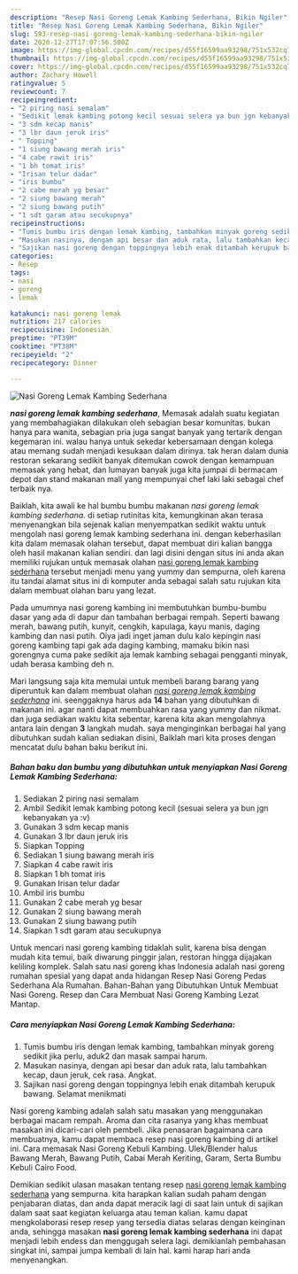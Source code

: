 ```yaml
---
description: "Resep Nasi Goreng Lemak Kambing Sederhana, Bikin Ngiler"
title: "Resep Nasi Goreng Lemak Kambing Sederhana, Bikin Ngiler"
slug: 593-resep-nasi-goreng-lemak-kambing-sederhana-bikin-ngiler
date: 2020-12-27T17:07:56.500Z
image: https://img-global.cpcdn.com/recipes/d55f16599aa93298/751x532cq70/nasi-goreng-lemak-kambing-sederhana-foto-resep-utama.jpg
thumbnail: https://img-global.cpcdn.com/recipes/d55f16599aa93298/751x532cq70/nasi-goreng-lemak-kambing-sederhana-foto-resep-utama.jpg
cover: https://img-global.cpcdn.com/recipes/d55f16599aa93298/751x532cq70/nasi-goreng-lemak-kambing-sederhana-foto-resep-utama.jpg
author: Zachary Howell
ratingvalue: 5
reviewcount: 7
recipeingredient:
- "2 piring nasi semalam"
- "Sedikit lemak kambing potong kecil sesuai selera ya bun jgn kebanyakan ya v"
- "3 sdm kecap manis"
- "3 lbr daun jeruk iris"
- " Topping"
- "1 siung bawang merah iris"
- "4 cabe rawit iris"
- "1 bh tomat iris"
- "Irisan telur dadar"
- "iris bumbu"
- "2 cabe merah yg besar"
- "2 siung bawang merah"
- "2 siung bawang putih"
- "1 sdt garam atau secukupnya"
recipeinstructions:
- "Tumis bumbu iris dengan lemak kambing, tambahkan minyak goreng sedikit jika perlu, aduk2 dan masak sampai harum."
- "Masukan nasinya, dengan api besar dan aduk rata, lalu tambahkan kecap, daun jeruk, cek rasa. Angkat."
- "Sajikan nasi goreng dengan toppingnya lebih enak ditambah kerupuk bawang. Selamat menikmati"
categories:
- Resep
tags:
- nasi
- goreng
- lemak

katakunci: nasi goreng lemak 
nutrition: 217 calories
recipecuisine: Indonesian
preptime: "PT39M"
cooktime: "PT38M"
recipeyield: "2"
recipecategory: Dinner

---
```



![Nasi Goreng Lemak Kambing Sederhana](https://img-global.cpcdn.com/recipes/d55f16599aa93298/751x532cq70/nasi-goreng-lemak-kambing-sederhana-foto-resep-utama.jpg)

<b><i>nasi goreng lemak kambing sederhana</i></b>, Memasak adalah suatu kegiatan yang membahagiakan dilakukan oleh sebagian besar komunitas. bukan hanya para wanita, sebagian pria juga sangat banyak yang tertarik dengan kegemaran ini. walau hanya untuk sekedar kebersamaan dengan kolega atau memang sudah menjadi kesukaan dalam dirinya. tak heran dalam dunia restoran sekarang sedikit banyak ditemukan cowok dengan kemampuan memasak yang hebat, dan lumayan banyak juga kita jumpai di bermacam depot dan stand makanan mall yang mempunyai chef laki laki sebagai chef terbaik nya.

Baiklah, kita awali ke hal bumbu bumbu makanan <i>nasi goreng lemak kambing sederhana</i>. di setiap rutinitas kita, kemungkinan akan terasa menyenangkan bila sejenak kalian menyempatkan sedikit waktu untuk mengolah nasi goreng lemak kambing sederhana ini. dengan keberhasilan kita dalam memasak olahan tersebut, dapat membuat diri kalian bangga oleh hasil makanan kalian sendiri. dan lagi disini dengan situs ini anda akan memiliki rujukan untuk memasak olahan <u>nasi goreng lemak kambing sederhana</u> tersebut menjadi menu yang yummy dan sempurna, oleh karena itu tandai alamat situs ini di komputer anda sebagai salah satu rujukan kita dalam membuat olahan baru yang lezat.

Pada umumnya nasi goreng kambing ini membutuhkan bumbu-bumbu dasar yang ada di dapur dan tambahan berbagai rempah. Seperti bawang merah, bawang putih, kunyit, cengkih, kapulaga, kayu manis, daging kambing dan nasi putih. Oiya jadi inget jaman dulu kalo kepingin nasi goreng kambing tapi gak ada daging kambing, mamaku bikin nasi gorengnya cuma pake sedikit aja lemak kambing sebagai pengganti minyak, udah berasa kambing deh n.


Mari langsung saja kita memulai untuk membeli barang barang yang diperuntuk kan dalam membuat olahan <u><i>nasi goreng lemak kambing sederhana</i></u> ini. seenggaknya harus ada <b>14</b> bahan yang dibutuhkan di makanan ini. agar nanti dapat membuahkan rasa yang yummy dan nikmat. dan juga sediakan waktu kita sebentar, karena kita akan mengolahnya antara lain dengan <b>3</b> langkah mudah. saya menginginkan berbagai hal yang dibutuhkan sudah kalian sediakan disini, Baiklah mari kita proses dengan mencatat dulu bahan baku berikut ini.

<!--inarticleads1-->

##### Bahan baku dan bumbu yang dibutuhkan untuk menyiapkan Nasi Goreng Lemak Kambing Sederhana:

1. Sediakan 2 piring nasi semalam
1. Ambil Sedikit lemak kambing potong kecil (sesuai selera ya bun jgn kebanyakan ya :v)
1. Gunakan 3 sdm kecap manis
1. Gunakan 3 lbr daun jeruk iris
1. Siapkan  Topping
1. Sediakan 1 siung bawang merah iris
1. Siapkan 4 cabe rawit iris
1. Siapkan 1 bh tomat iris
1. Gunakan Irisan telur dadar
1. Ambil iris bumbu
1. Gunakan 2 cabe merah yg besar
1. Gunakan 2 siung bawang merah
1. Gunakan 2 siung bawang putih
1. Siapkan 1 sdt garam atau secukupnya


Untuk mencari nasi goreng kambing tidaklah sulit, karena bisa dengan mudah kita temui, baik diwarung pinggir jalan, restoran hingga dijajakan keliling komplek. Salah satu nasi goreng khas Indonesia adalah nasi goreng rumahan spesial yang dapat anda hidangan Resep Nasi Goreng Pedas Sederhana Ala Rumahan. Bahan-Bahan yang Dibutuhkan Untuk Membuat Nasi Goreng. Resep dan Cara Membuat Nasi Goreng Kambing Lezat Mantap. 

<!--inarticleads2-->

##### Cara menyiapkan Nasi Goreng Lemak Kambing Sederhana:

1. Tumis bumbu iris dengan lemak kambing, tambahkan minyak goreng sedikit jika perlu, aduk2 dan masak sampai harum.
1. Masukan nasinya, dengan api besar dan aduk rata, lalu tambahkan kecap, daun jeruk, cek rasa. Angkat.
1. Sajikan nasi goreng dengan toppingnya lebih enak ditambah kerupuk bawang. Selamat menikmati


Nasi goreng kambing adalah salah satu masakan yang menggunakan berbagai macam rempah. Aroma dan cita rasanya yang khas membuat masakan ini dicari-cari oleh pembeli. Jika penasaran bagaimana cara membuatnya, kamu dapat membaca resep nasi goreng kambing di artikel ini. Cara memasak Nasi Goreng Kebuli Kambing. Ulek/Blender halus Bawang Merah, Bawang Putih, Cabai Merah Keriting, Garam, Serta Bumbu Kebuli Cairo Food. 

Demikian sedikit ulasan masakan tentang resep <u>nasi goreng lemak kambing sederhana</u> yang sempurna. kita harapkan kalian sudah paham dengan penjabaran diatas, dan anda dapat meracik lagi di saat lain untuk di sajikan dalam saat saat kegiatan keluarga atau teman kalian. kamu dapat mengkolaborasi resep resep yang tersedia diatas selaras dengan keinginan anda, sehingga masakan <b>nasi goreng lemak kambing sederhana</b> ini dapat menjadi lebih endess dan menggugah selera lagi. demikianlah pembahasan singkat ini, sampai jumpa kembali di lain hal. kami harap hari anda menyenangkan.
